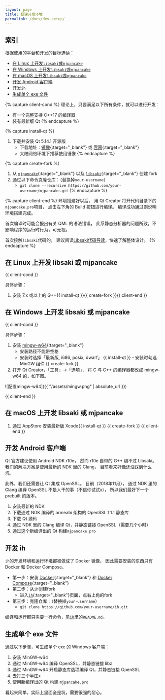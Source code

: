 ```yaml
---
layout: page
title: 搭建开发环境
permalink: /docs/dev-setup/
---
```


## 索引

根据使用的平台和开发的目标选读：

- [在 Linux 上开发`libsaki`或`mjpancake`](#linux-client)
- [在 Windows 上开发`libsaki`或`mjpancake`](#windows-client)
- [在 macOS 上开发`libsaki`或`mjpancake`](#macos-client)
- [开发 Android 客户端](#android)
- [开发`ih`](#ih)
- [生成单个 exe 文件](#exe)

{% capture client-cond %}
理论上，只要满足以下所有条件，就可以进行开发：

- 有一个完整支持 C++17 的编译器
- 装有最新版 Qt
{% endcapture %}

{% capture install-qt %}
1. 下载并安装 Qt 5.14.1 开源版
    - 下载地址：[镜像][qt-mirror]{:target="_blank"}
                或 [官网][qt]{:target="_blank"}
    - 大陆网络环境下推荐使用镜像
{% endcapture %}

{% capture create-fork %}
1. 从 [`mjpancake`][mjpancake]{:target="_blank"}
   以及 [`libsaki`][libsaki]{:target="_blank"} 创建 fork 
1. 通过以下命令克隆仓库：（替换掉`your-username`）
    - `git clone --recursive https://github.com/your-username/mjpancake.git`
{% endcapture %}

{% capture client-end %}
环境搭建好以后，
用 Qt Creator 打开代码目录下的`mjpancake.pro`项目，
点击左下角的 Build 按钮进行编译。
编译成功通过则说明环境搭建完成。

首次编译时可能会报出有关 QML 的语法错误，
此系静态分析器的问题所致，不影响程序的运行时行为，可无视。

首次接触`libsaki`代码的，
建议阅读[Libsaki代码导读](/docs/libsaki/)，快速了解整体设计。
{% endcapture %}

## <a name="linux-client"></a> 在 Linux 上开发 libsaki 或 mjpancake

{{ client-cond }}

具体步骤：

1. 安装 7.x 或以上的 G++{{ install-qt }}{{ create-fork }}{{ client-end }}


##  <a name="windows-client"></a>在 Windows 上开发 libsaki 或 mjpancake

{{ client-cond }}

具体步骤：

1. 安装 [mingw-w64][mingw-w64]{:target="_blank"}
           <a name="_"></a>
    - 安装路径不能带空格
    - 安装时选择「最新版, i686, posix, dwarf」
{{ install-qt }}    - 安装时勾选 MinGW 组件
{{ create-fork }}
1. 打开 Qt Creator，「工具」->「选项」，
   将 C 与 C++ 的编译器都改成 mingw-w64 的，如下图。

![配置mingw-w64]({{ "/assets/mingw.png" | absolute_url }})

{{ client-end }}

## <a name="macos-client"></a>在 macOS 上开发 libsaki 或 mjpancake

1. 通过 AppStore 安装最新版 Xcode{{ install-qt }}
{{ create-fork }}
{{ client-end }}

## <a name="android"></a>开发 Android 客户端

Qt 官方建议使用 Android NDK r10e，
然而 r10e 自带的 G++ 编不过 Libsaki。
我们的解决方案是使用最新的 NDK 里的 Clang，
目前看来好像还没踩到什么坑。

此外，我们还需要让 Qt 集成 OpenSSL。
目前（2018年11月），
通过 NDK 里的 Clang 编译 OpenSSL 不是人干的事（不信你试试x），
所以我们最好下一个 prebuilt 的版本。

1. 安装最新的 NDK
2. 下载通过 NDK 编译的 armeabi 架构的 OpenSSL 1.1.1 静态库
2. 下载 Qt 源码
3. 通过 NDK 里的 Clang 编译 Qt，并静态链接 OpenSSL（需要几个小时）
4. 通过这个新编译出的 Qt 构建`mjpancake.pro`

## <a name="ih"></a>开发 ih

`ih`的开发环境和运行环境都被做成了 Docker 镜像，
因此需要安装的东西只有 Docker 和 Docker Compose。

- 第一步：安装 [Docker][docker]{:target="_blank"}
          和 [Docker Compose][docker-compose]{:target="_blank"}
- 第二步：从`ih`创建fork
    - 进入[`ih`][ih]{:target="_blank"}页面，点右上角的fork
- 第三步：克隆仓库：（替换掉`your-username`）
    - `git clone https://github.com/your-username/ih.git`

编译和运行都只需要一行命令，见[`ih`][ih]里的`README.md`。

## <a name="exe"></a>生成单个 exe 文件

通过以下步骤，可生成单个 exe 的 Windows 客户端：

1. 安装 MinGW-w64
2. 通过 MinGW-w64 编译 OpenSSL，并静态链接 libz
3. 通过 MinGW-w64 开启静态库选项编译 Qt，并静态链接 OpenSSL
4. 去打三个半庄x
5. 使用新编译出的 Qt 构建 `mjpancake.pro`
 
看起来简单，实际上里面全是坑，需要很强的耐心。

[libsaki]: https://github.com/rolevax/libsaki
[mjpancake]: https://github.com/rolevax/mjpancake
[ih]: https://github.com/rolevax/ih
[pages]: https://github.com/mjpancake/mjpancake.github.io

[mingw-w64]: https://mingw-w64.org/doku.php/download/mingw-builds
[git-win]: https://git-for-windows.github.io/
[qt]: https://www.qt.io
[qt-mirror]: http://mirrors.ustc.edu.cn/qtproject/archive/qt/5.14/5.14.1/

[docker]: https://docs.docker.com/engine/installation/
[docker-compose]: https://docs.docker.com/compose/install/

